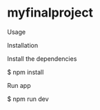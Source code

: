 # myfinalproject
Usage


Installation


Install the dependencies

$ npm install


Run app

$ npm run dev
